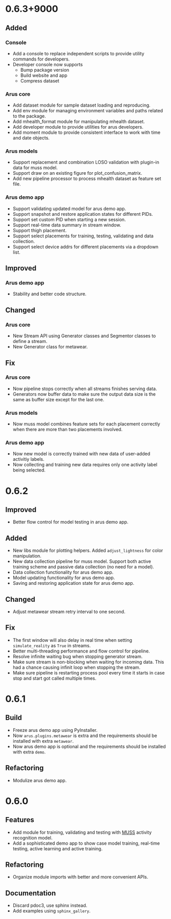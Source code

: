 # 0.6.3+9000

## Added

### Console

- Add a console to replace independent scripts to provide utility commands for developers.
- Developer console now supports
    - Bump package version
    - Build website and app
    - Compress dataset

### Arus core

- Add dataset module for sample dataset loading and reproducing.
- Add env module for managing environment variables and paths related to the package.
- Add mhealth_format module for manipulating mhealth dataset.
- Add developer module to provide utilities for arus developers. 
- Add moment module to provide consistent interface to work with time and date objects.

### Arus models

- Support replacement and combination LOSO validation with plugin-in data for muss model.
- Support draw on an existing figure for plot_confusion_matrix.
- Add new pipeline processor to process mhealth dataset as feature set file.

### Arus demo app

- Support validating updated model for arus demo app.
- Support snapshot and restore application states for different PIDs.
- Support set custom PID when starting a new session.
- Support real-time data summary in stream window.
- Support thigh placement.
- Support select placements for training, testing, validating and data collection.
- Support select device addrs for different placements via a dropdown list.

## Improved

### Arus demo app

- Stability and better code structure.

## Changed

### Arus core

- New Stream API using Generator classes and Segmentor classes to define a stream.
- New Generator class for metawear.

## Fix

### Arus core

- Now pipeline stops correctly when all streams finishes serving data.
- Generators now buffer data to make sure the output data size is the same as buffer size except for the last one.

### Arus models

- Now muss model combines feature sets for each placement correctly when there are more than two placements involved.

### Arus demo app

- Now new model is correctly trained with new data of user-added activitiy labels.
- Now collecting and training new data requires only one activity label being selected.

# 0.6.2

## Improved

- Better flow control for model testing in arus demo app.

## Added

- New libs module for plotting helpers. Added `adjust_lightness` for color manipulation.
- New data collection pipeline for muss model. Support both active training scheme and passive data collection (no need for a model).
- Data collection functionality for arus demo app.
- Model updating functionality for arus demo app.
- Saving and restoring application state for arus demo app.

## Changed

- Adjust metawear stream retry interval to one second.

## Fix

- The first window will also delay in real time when setting `simulate_reality` as `True` in streams.
- Better multi-threading performance and flow control for pipeline.
- Resolve infinite waiting bug when stopping generator stream.
- Make sure stream is non-blocking when waiting for incoming data. This had a chance causing infinit loop when stopping the stream.
- Make sure pipeline is restarting process pool every time it starts in case stop and start got called multiple times.

# 0.6.1

## Build

- Freeze arus demo app using PyInstaller.
- Now `arus.plugins.metawear` is extra and the requirements should be installed with extra `metawear`.
- Now arus demo app is optional and the requirements should be installed with extra `demo`.

## Refactoring

- Modulize arus demo app.

# 0.6.0

## Features

- Add module for training, validating and testing with [MUSS](https://qutang.github.io/MUSS/) activity recognition model.
- Add a sophisticated demo app to show case model training, real-time testing, active learning and active training.

## Refactoring

- Organize module imports with better and more convenient APIs.

## Documentation

- Discard pdoc3, use sphinx instead.
- Add examples using `sphinx_gallery`.
